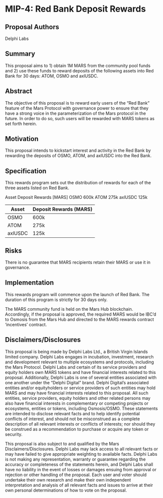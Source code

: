 # MIP-4: Red Bank Deposit Rewards

## Proposal Authors

Delphi Labs

## Summary

This proposal aims to 1) obtain 1M MARS from the community pool funds and 2) use these funds to reward deposits of the following assets into Red Bank for 30 days: ATOM, OSMO and axlUSDC.

## Abstract

The objective of this proposal is to reward early users of the “Red Bank” feature of the Mars Protocol with governance power to ensure that they have a strong voice in the parameterization of the Mars protocol in the future. In order to do so, such users will be rewarded with MARS tokens as set forth herein.

## Motivation

This proposal intends to kickstart interest and activity in the Red Bank by rewarding the deposits of OSMO, ATOM, and axlUSDC into the Red Bank.

## Specification

This rewards program sets out the distribution of rewards for each of the three assets listed on Red Bank.

Asset	Deposit Rewards [MARS]
OSMO	600k
ATOM	275k
axlUSDC	125k

| Asset  | Deposit Rewards (MARS)  |
|---|---|
| OSMO  | 600k  |
| ATOM  | 275k  |
| axlUSDC  | 125k  |

## Risks

There is no guarantee that MARS recipients retain their MARS or use it in governance.

## Implementation

This rewards program will commence upon the launch of Red Bank. The duration of this program is strictly for 30 days only.

The MARS community fund is held on the Mars Hub blockchain. Accordingly, if the proposal is approved, the required MARS would be IBC’d to Osmosis from the Mars Hub and directed to the MARS rewards contract ‘incentives’ contract.

## Disclaimers/Disclosures

This proposal is being made by Delphi Labs Ltd., a British Virgin Islands limited company. Delphi Labs engages in incubation, investment, research and development relevant to multiple ecosystems and protocols, including the Mars Protocol. Delphi Labs and certain of its service providers and equity holders own MARS tokens and have financial interests related to this proposal. Additionally, Delphi Labs is one of several entities associated with one another under the “Delphi Digital” brand. Delphi Digital’s associated entities and/or equityholders or service providers of such entities may hold MARS and may have financial interests related to this proposal. All such entities, service providers, equity holders and other related persons may also have financial interests in complementary or competing projects or ecosystems, entities or tokens, including Osmosis/OSMO. These statements are intended to disclose relevant facts and to help identify potential conflicts of interest, and should not be misconstrued as a complete description of all relevant interests or conflicts of interests; nor should they be construed as a recommendation to purchase or acquire any token or security.

This proposal is also subject to and qualified by the Mars Disclaimers/Disclosures. Delphi Labs may lack access to all relevant facts or may have failed to give appropriate weighting to available facts. Delphi Labs is not making any representation, warranty or guarantee regarding the accuracy or completeness of the statements herein, and Delphi Labs shall have no liability in the event of losses or damages ensuing from approval or rejection or other handling of the proposal. Each user and voter should undertake their own research and make their own independent interpretation and analysis of all relevant facts and issues to arrive at their own personal determinations of how to vote on the proposal.